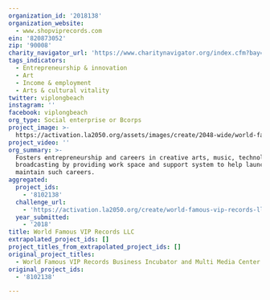 ```yaml
---
organization_id: '2018138'
organization_website:
  - www.shopviprecords.com
ein: '820873052'
zip: '90008'
charity_navigator_url: 'https://www.charitynavigator.org/index.cfm?bay=search.profile&ein=820873052'
tags_indicators:
  - Entrepreneurship & innovation
  - Art
  - Income & employment
  - Arts & cultural vitality
twitter: viplongbeach
instagram: ''
facebook: viplongbeach
org_type: Social enterprise or Bcorps
project_image: >-
  https://activation.la2050.org/assets/images/create/2048-wide/world-famous-vip-records-llc.jpg
project_video: ''
org_summary: >-
  Fosters entrepreneurship and careers in creative arts, music, technology and
  broadcasting by providing work space and support system to help launch and
  maintain such careers.
aggregated:
  project_ids:
    - '8102138'
  challenge_url:
    - 'https://activation.la2050.org/create/world-famous-vip-records-llc/'
  year_submitted:
    - '2018'
title: World Famous VIP Records LLC
extrapolated_project_ids: []
project_titles_from_extrapolated_project_ids: []
original_project_titles:
  - World Famous VIP Records Business Incubator and Multi Media Center
original_project_ids:
  - '8102138'

---
```

